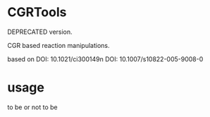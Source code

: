 CGRTools
=========
DEPRECATED version.

CGR based reaction manipulations.


based on
DOI: 10.1021/ci300149n
DOI: 10.1007/s10822-005-9008-0

usage
=====
to be or not to be


